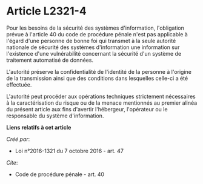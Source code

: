 # Article L2321-4

Pour les besoins de la sécurité des systèmes d'information, l'obligation prévue à l'article 40 du code de procédure pénale
n'est pas applicable à l'égard d'une personne de bonne foi qui transmet à la seule autorité nationale de sécurité des
systèmes d'information une information sur l'existence d'une vulnérabilité concernant la sécurité d'un système de traitement
automatisé de données. 

L'autorité préserve la confidentialité de l'identité de la personne à l'origine de la transmission ainsi que des conditions
dans lesquelles celle-ci a été effectuée. 

L'autorité peut procéder aux opérations techniques strictement nécessaires à la caractérisation du risque ou de la menace
mentionnés au premier alinéa du présent article aux fins d'avertir l'hébergeur, l'opérateur ou le responsable du système
d'information.

**Liens relatifs à cet article**

_Créé par_:

  - Loi n°2016-1321 du 7 octobre 2016 - art. 47

_Cite_:

  - Code de procédure pénale - art. 40
